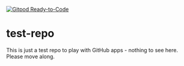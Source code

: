 [![Gitpod Ready-to-Code](https://img.shields.io/badge/Gitpod-Ready--to--Code-blue?logo=gitpod)](https://gitpod-staging.com/#https://github.com/csweichel/test-repo) 

# test-repo
This is just a test repo to play with GitHub apps - nothing to see here.
Please move along.
